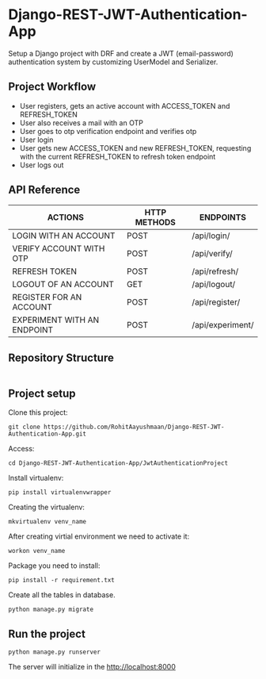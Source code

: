 # Django-REST-JWT-Authentication-App
Setup a Django project with DRF and create a JWT (email-password) authentication system by customizing UserModel and Serializer.

## Project Workflow
  - User registers, gets an active account with ACCESS_TOKEN and REFRESH_TOKEN
  - User also receives a mail with an OTP
  - User goes to otp verification endpoint and verifies otp
  - User login
  - User gets new ACCESS_TOKEN and new REFRESH_TOKEN, requesting with the current REFRESH_TOKEN to refresh token endpoint
  - User logs out

## API Reference

|ACTIONS|HTTP METHODS|ENDPOINTS|
|-----------------|---|--------------|
|LOGIN WITH AN ACCOUNT|POST|/api/login/|
|VERIFY ACCOUNT WITH OTP| POST |/api/verify/|
|REFRESH TOKEN|POST|/api/refresh/|
|LOGOUT OF AN ACCOUNT|GET|/api/logout/|
|REGISTER FOR AN ACCOUNT|POST|/api/register/|
|EXPERIMENT WITH AN ENDPOINT|POST|/api/experiment/|

## Repository Structure

```

```



## Project setup

Clone this project:
```
git clone https://github.com/RohitAayushmaan/Django-REST-JWT-Authentication-App.git
```

Access:
```
cd Django-REST-JWT-Authentication-App/JwtAuthenticationProject
```

Install virtualenv:
```
pip install virtualenvwrapper
```

Creating the virtualenv:
```
mkvirtualenv venv_name
```

After creating virtial environment we need to activate it:
```
workon venv_name
```

Package you need to install:
```
pip install -r requirement.txt
```

Create all the tables in database.
```
python manage.py migrate
```

## Run the project
```
python manage.py runserver
```
The server will initialize in the <http://localhost:8000>



